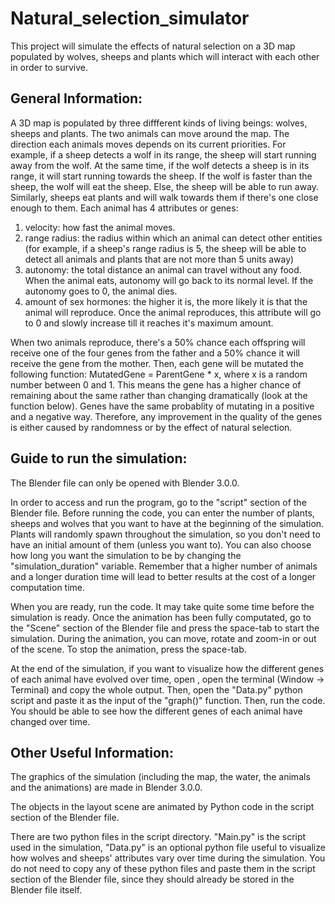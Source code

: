 # Natural_selection_simulator
This project will simulate the effects of natural selection on a 3D map populated by wolves, sheeps and plants which will interact with each other in order to survive. 

## General Information:
A 3D map is populated by three diffferent kinds of living beings: wolves, sheeps and plants. The two animals can move around the map. The direction each animals moves depends on its current priorities. For example, if a sheep detects a wolf in its range, the sheep will start running away from the wolf. At the same time, if the wolf detects a sheep is in its range, it will start running towards the sheep. If the wolf is faster than the sheep, the wolf will eat the sheep. Else, the sheep will be able to run away. Similarly, sheeps eat plants and will walk towards them if there's one close enough to them. Each animal has 4 attributes or genes: 

1. velocity: how fast the animal moves.
2. range radius: the radius within which an animal can detect other entities (for example, if a sheep's range radius is 5, the    sheep will be able to detect all animals and plants that are not more than 5 units away)
3. autonomy: the total distance an animal can travel without any food. When the animal eats, autonomy will go back to its          normal level. If the autonomy goes to 0, the animal dies. 
4. amount of sex hormones: the higher it is, the more likely it is that the animal will reproduce. Once the animal reproduces,    this attribute will go to 0 and slowly increase till it reaches it's maximum amount.

When two animals reproduce, there's a 50% chance each offspring will receive one of the four genes from the father and a 50% chance it will receive the gene from the mother. Then, each gene will be mutated the following function:
MutatedGene = ParentGene * x, where x is a random number between 0 and 1. This means the gene has a higher chance of remaining about the same rather than changing dramatically (look at the function below). Genes have the same probablity of mutating in a positive and a negative way. Therefore, any improvement in the quality of the genes is either caused by randomness or by the effect of natural selection. 


## Guide to run the simulation:
The Blender file can only be opened with Blender 3.0.0.

In order to access and run the program, go to the "script" section of the Blender file. Before running the code, you can enter the number of plants, sheeps and wolves that you want to have at the beginning of the simulation. Plants will randomly spawn throughout the simulation, so you don't need to have an initial amount of them (unless you want to). You can also choose how long you want the simulation to be by changing the "simulation_duration" variable. Remember that a higher number of animals and a longer duration time will lead to better results at the cost of a longer computation time. 

When you are ready, run the code. It may take quite some time before the simulation is ready. Once the animation has been fully computated, go to the "Scene" section of the Blender file and press the space-tab to start the simulation. During the animation, you can move, rotate and zoom-in or out of the scene. To stop the animation, press the space-tab. 

At the end of the simulation, if you want to visualize how the different genes of each animal have evolved over time, open , open the terminal (Window -> Terminal) and copy the whole output. Then, open the "Data.py" python script and paste it as the input of the "graph()" function. Then, run the code. You should be able to see how the different genes of each animal have changed over time.

## Other Useful Information:
The graphics of the simulation (including the map, the water, the animals and the animations) are made in Blender 3.0.0. 

The objects in the layout scene are animated by Python code in the script section of the Blender file. 

There are two python files in the script directory. "Main.py" is the script used in the simulation, "Data.py" is an optional python file useful to visualize how wolves and sheeps' attributes vary over time during the simulation. You do not need to copy any of these python files and paste them in the script section of the Blender file, since they should already be stored in the Blender file itself.



